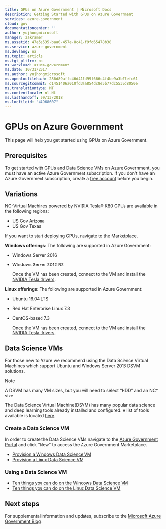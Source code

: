 ```yaml
---
title: GPUs on Azure Government | Microsoft Docs
description: Getting Started with GPUs on Azure Government
services: azure-government
cloud: gov
documentationcenter: ''
author: yujhongmicrosoft
manager: zakramer
ms.assetid: 47e5e535-baa0-457e-8c41-f9fd65478b38
ms.service: azure-government
ms.devlang: na
ms.topic: article
ms.tgt_pltfrm: na
ms.workload: azure-government
ms.date: 10/31/2017
ms.author: yujhongmicrosoft
ms.openlocfilehash: 286d89affc46d417d99f666c4f4be9a3b07efc61
ms.sourcegitcommit: d1451406a010fd3aa854dc8e5b77dc5537d8050e
ms.translationtype: MT
ms.contentlocale: nl-NL
ms.lasthandoff: 09/13/2018
ms.locfileid: "44968607"
---
```

# <a name="gpus-on-azure-government"></a>GPUs on Azure Government
This page will help you get started using GPUs on Azure Government. 
## <a name="prerequisites"></a>Prerequisites
To get started with GPUs and Data Science VMs on Azure Government, you must have an active Azure Government subscription.
If you don't have an Azure Government subscription, create a [free account](https://azure.microsoft.com/overview/clouds/government/) before you begin.

## <a name="variations"></a>Variations
NC-Virtual Machines powered by NVIDIA Tesla® K80 GPUs are available in the following regions:
- US Gov Arizona
- US Gov Texas

If you want to start deploying GPUs, navigate to the Marketplace.

**Windows offerings**: The following are supported in Azure Government:
- Windows Server 2016
- Windows Server 2012 R2

    Once the VM has been created, connect to the VM and install the [NVIDIA Tesla drivers](../virtual-machines/windows/n-series-driver-setup.md). 

**Linux offerings**: The following are supported in Azure Government:
- Ubuntu 16.04 LTS
- Red Hat Enterprise Linux 7.3
- CentOS-based 7.3

    Once the VM has been created, connect to the VM and install the [NVIDIA Tesla drivers](../virtual-machines/linux/n-series-driver-setup.md).

## <a name="data-science-vms"></a>Data Science VMs
For those new to Azure we recommend using the Data Science Virtual Machines which support Ubuntu and Windows Server 2016 DSVM solutions. 

>[!Note]
>A DSVM has many VM sizes, but you will need to select “HDD” and an NC* size.
>
> 

The Data Science Virtual Machine(DSVM) has many popular data science and deep learning tools already installed and configured. A list of tools available is located [here](../machine-learning/data-science-virtual-machine/overview.md).

### <a name="create-a-data-science-vm"></a>Create a Data Science VM
In order to create the Data Science VMs navigate to the [Azure Government Portal](https://portal.azure.us) and click "New" to access the Azure Government Marketplace.

- [Provision a Windows Data Science VM](../machine-learning/data-science-virtual-machine/provision-vm.md)
- [Provision a Linux Data Science VM](../machine-learning/data-science-virtual-machine/dsvm-ubuntu-intro.md)

### <a name="using-a-data-science-vm"></a>Using a Data Science VM
- [Ten things you can do on the Windows Data Science VM](../machine-learning/data-science-virtual-machine/vm-do-ten-things.md)
- [Ten things you can do on the Linux Data Science VM](../machine-learning/data-science-virtual-machine/linux-dsvm-walkthrough.md)

## <a name="next-steps"></a>Next steps
For supplemental information and updates, subscribe to the [Microsoft Azure Government Blog](https://blogs.msdn.microsoft.com/azuregov/).
